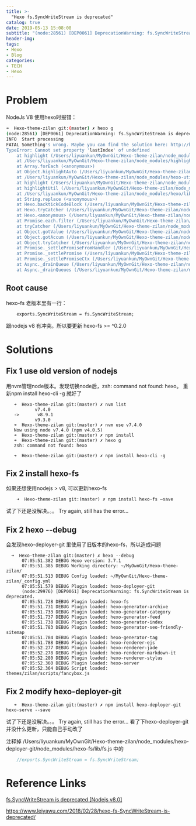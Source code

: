 ```yaml
---
title: >-
  "Hexo fs.SyncWriteStream is deprecated"
catalog: true
date: 2019-05-13 15:08:08
subtitle: "(node:28561) [DEP0061] DeprecationWarning: fs.SyncWriteStream is deprecated."
header-img:
tags:
- Hexo
- Blog
categories:
- TECH
- Hexo
---
```


# Problem

NodeJs V8 使用hexo时报错：

``` bash
➜  Hexo-theme-zilan git:(master) ✗ hexo g
(node:28561) [DEP0061] DeprecationWarning: fs.SyncWriteStream is deprecated.
INFO  Start processing
FATAL Something's wrong. Maybe you can find the solution here: http://hexo.io/docs/troubleshooting.html
TypeError: Cannot set property 'lastIndex' of undefined
    at highlight (/Users/liyuankun/MyOwnGit/Hexo-theme-zilan/node_modules/highlight.js/lib/highlight.js:511:35)
    at /Users/liyuankun/MyOwnGit/Hexo-theme-zilan/node_modules/highlight.js/lib/highlight.js:561:21
    at Array.forEach (<anonymous>)
    at Object.highlightAuto (/Users/liyuankun/MyOwnGit/Hexo-theme-zilan/node_modules/highlight.js/lib/highlight.js:560:40)
    at /Users/liyuankun/MyOwnGit/Hexo-theme-zilan/node_modules/hexo-util/lib/highlight.js:117:25
    at highlight (/Users/liyuankun/MyOwnGit/Hexo-theme-zilan/node_modules/hexo-util/lib/highlight.js:120:7)
    at highlightUtil (/Users/liyuankun/MyOwnGit/Hexo-theme-zilan/node_modules/hexo-util/lib/highlight.js:22:14)
    at /Users/liyuankun/MyOwnGit/Hexo-theme-zilan/node_modules/hexo/lib/plugins/filter/before_post_render/backtick_code_block.js:62:15
    at String.replace (<anonymous>)
    at Hexo.backtickCodeBlock (/Users/liyuankun/MyOwnGit/Hexo-theme-zilan/node_modules/hexo/lib/plugins/filter/before_post_render/backtick_code_block.js:14:31)
    at Hexo.tryCatcher (/Users/liyuankun/MyOwnGit/Hexo-theme-zilan/node_modules/bluebird/js/release/util.js:16:23)
    at Hexo.<anonymous> (/Users/liyuankun/MyOwnGit/Hexo-theme-zilan/node_modules/bluebird/js/release/method.js:15:34)
    at Promise.each.filter (/Users/liyuankun/MyOwnGit/Hexo-theme-zilan/node_modules/hexo/lib/extend/filter.js:63:65)
    at tryCatcher (/Users/liyuankun/MyOwnGit/Hexo-theme-zilan/node_modules/bluebird/js/release/util.js:16:23)
    at Object.gotValue (/Users/liyuankun/MyOwnGit/Hexo-theme-zilan/node_modules/bluebird/js/release/reduce.js:155:18)
    at Object.gotAccum (/Users/liyuankun/MyOwnGit/Hexo-theme-zilan/node_modules/bluebird/js/release/reduce.js:144:25)
    at Object.tryCatcher (/Users/liyuankun/MyOwnGit/Hexo-theme-zilan/node_modules/bluebird/js/release/util.js:16:23)
    at Promise._settlePromiseFromHandler (/Users/liyuankun/MyOwnGit/Hexo-theme-zilan/node_modules/bluebird/js/release/promise.js:512:31)
    at Promise._settlePromise (/Users/liyuankun/MyOwnGit/Hexo-theme-zilan/node_modules/bluebird/js/release/promise.js:569:18)
    at Promise._settlePromiseCtx (/Users/liyuankun/MyOwnGit/Hexo-theme-zilan/node_modules/bluebird/js/release/promise.js:606:10)
    at Async._drainQueue (/Users/liyuankun/MyOwnGit/Hexo-theme-zilan/node_modules/bluebird/js/release/async.js:138:12)
    at Async._drainQueues (/Users/liyuankun/MyOwnGit/Hexo-theme-zilan/node_modules/bluebird/js/release/async.js:143:10)
```
## Root cause
hexo-fs 老版本里有一行：
```
    exports.SyncWriteStream = fs.SyncWriteStream;
```
跟nodejs v8 有冲突。所以要更新 hexo-fs >= ^0.2.0

# Solutions
## Fix 1 use old version of nodejs

用nvm管理node版本。发现切换node后，zsh: command not found: hexo。
重新npm install hexo-cli -g 就好了

 ```
    ➜  Hexo-theme-zilan git:(master) ✗ nvm list
            v7.4.0
    ->       v8.9.1
            v9.3.0
    ➜  Hexo-theme-zilan git:(master) ✗ nvm use v7.4.0
    Now using node v7.4.0 (npm v4.0.5)
    ➜  Hexo-theme-zilan git:(master) ✗ npm install
    ➜  Hexo-theme-zilan git:(master) ✗ hexo g
    zsh: command not found: hexo

    ➜  Hexo-theme-zilan git:(master) ✗ npm install hexo-cli -g
```

## Fix 2 install hexo-fs
如果还想使用nodejs > v8, 可以更新hexo-fs

```
    ➜  Hexo-theme-zilan git:(master) ✗ npm install hexo-fs –save
```

试了下还是没解决。。。 Try again, still has the error...

## Fix 2 hexo --debug
会发现hexo-deployer-git 里使用了旧版本的hexo-fs，所以造成问题

  ```
    ➜  Hexo-theme-zilan git:(master) ✗ hexo --debug
        07:05:51.382 DEBUG Hexo version: 3.7.1
        07:05:51.385 DEBUG Working directory: ~/MyOwnGit/Hexo-theme-zilan/
        07:05:51.513 DEBUG Config loaded: ~/MyOwnGit/Hexo-theme-zilan/_config.yml
        07:05:51.579 DEBUG Plugin loaded: hexo-deployer-git
        (node:29976) [DEP0061] DeprecationWarning: fs.SyncWriteStream is deprecated.
        07:05:51.728 DEBUG Plugin loaded: hexo-fs
        07:05:51.731 DEBUG Plugin loaded: hexo-generator-archive
        07:05:51.733 DEBUG Plugin loaded: hexo-generator-category
        07:05:51.737 DEBUG Plugin loaded: hexo-generator-feed
        07:05:51.738 DEBUG Plugin loaded: hexo-generator-index
        07:05:51.783 DEBUG Plugin loaded: hexo-generator-seo-friendly-sitemap
        07:05:51.784 DEBUG Plugin loaded: hexo-generator-tag
        07:05:51.788 DEBUG Plugin loaded: hexo-renderer-ejs
        07:05:52.277 DEBUG Plugin loaded: hexo-renderer-jade
        07:05:52.278 DEBUG Plugin loaded: hexo-renderer-markdown-it
        07:05:52.280 DEBUG Plugin loaded: hexo-renderer-stylus
        07:05:52.360 DEBUG Plugin loaded: hexo-server
        07:05:52.364 DEBUG Script loaded: themes/zilan/scripts/fancybox.js
   ```
## Fix 2 modify hexo-deployer-git
 ```
    ➜  Hexo-theme-zilan git:(master) ✗ npm install hexo-deployer-git hexo-serve --save
 ```
试了下还是没解决。。。 Try again, still has the error...
看了下hexo-deployer-git并没什么更新，只能自己手动改了

注释掉 /Users/liyuankun/MyOwnGit/Hexo-theme-zilan/node_modules/hexo-deployer-git/node_modules/hexo-fs/lib/fs.js 中的
```javascript
    //exports.SyncWriteStream = fs.SyncWriteStream;
```

# Reference Links

[fs.SyncWriteStream is deprecated [Nodejs v8.0]](https://github.com/xovel/xovel.github.io/issues/28)

https://www.leiyawu.com/2018/02/28/hexo-fs-SyncWriteStream-is-deprecated/